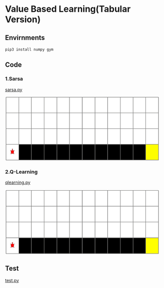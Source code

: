 # Value Based Learning(Tabular Version)

## Envirnments

```bash
pip3 install numpy gym
```

## Code

### 1.Sarsa

[sarsa.py](sarsa.py)

![Sarsa](img/sarsa.gif)

### 2.Q-Learning

[qlearning.py](qlearning.py)

![QLearning](img/qlearning.gif)

## Test

[test.py](test.py)
